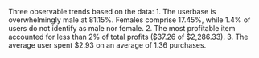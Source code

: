 Three observable trends based on the data:
	1. The userbase is overwhelmingly male at 81.15%. Females comprise 17.45%, while 1.4% of users do not identify as male nor female.
	2. The most profitable item accounted for less than 2% of total profits ($37.26 of $2,286.33).
	3. The average user spent $2.93 on an average of 1.36 purchases.